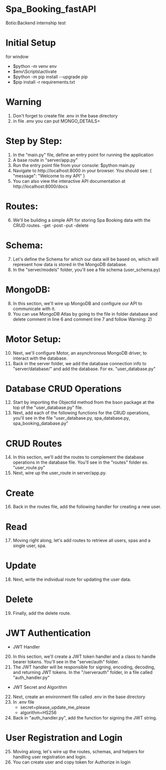 # Spa_Booking_fastAPI
Botio:Backend internship test

# Initial Setup
for window
 - $python -m venv env
 - $env\Scripts\activate
 - $python -m pip install --upgrade pip
 - $pip install -r requirements.txt

# Warning
1) Don't forget to create file .env in the base directory
2) in file .env you can put MONGO_DETAILS=<you MongoDB Atlas URL>

# Step by Step:

1. In the "main.py" file, define an entry point for running the application
2. A base route in "server/app.py"
3. Run the entry point file from your console: $python main.py
4. Navigate to http://localhost:8000 in your browser. You should see: { "message": "Welcome to my API" }
5. You can also view the interactive API documentation at http://localhost:8000/docs

# Routes:

6. We'll be building a simple API for storing Spa Booking data with the CRUD routes.
   -get
   -post
   -put
   -delete

# Schema:

7. Let's define the Schema for which our data will be based on, which will represent how data is stored in the MongoDB database.
8. In the "server/models" folder, you'll see a file schema (user_schema.py)

# MongoDB:

8. In this section, we'll wire up MongoDB and configure our API to communicate with it.
9. You can use MongoDB Atlas by going to the file in folder database and delete comment in line 6 and comment line 7 and follow Warning: 2)

# Motor Setup:

10. Next, we'll configure Motor, an asynchronous MongoDB driver, to interact with the database.
11. Back in the server folder, we add the database connection info to "server/database/" and add the database. For ex. "user_database.py"

# Database CRUD Operations

12. Start by importing the ObjectId method from the bson package at the top of the "user_database.py" file.
13. Next, add each of the following functions for the CRUD operations, you'll see in the file "user_database.py, spa_database.py, spa_booking_database.py"

# CRUD Routes

14. In this section, we'll add the routes to complement the database operations in the database file. You'll see in the "routes" folder ex. "user_route.py"
15. Next, wire up the user_route in server/app.py.

# Create

16. Back in the routes file, add the following handler for creating a new user.

# Read

17. Moving right along, let's add routes to retrieve all users, spas and a single user, spa.

# Update

18. Next, write the individual route for updating the user data.

# Delete

19. Finally, add the delete route.

# JWT Authentication

- JWT Handler
20. In this section, we'll create a JWT token handler and a class to handle bearer tokens. You'll see in the "server/auth" folder.
21. The JWT handler will be responsible for signing, encoding, decoding, and returning JWT tokens. In the "/serverauth" folder, in a file called "auth_handler.py"
- JWT Secret and Algorithm
22. Next, create an environment file called .env in the base directory
23. In .env file
    - secret=please_update_me_please
    - algorithm=HS256
24. Back in "auth_handler.py", add the function for signing the JWT string.
                                                                          
# User Registration and Login

25. Moving along, let's wire up the routes, schemas, and helpers for handling user registration and login.
26. You can create user and copy token for Authorize in login
